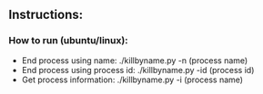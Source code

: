 ## Instructions:
### How to run (ubuntu/linux):
- End process using name:    ./killbyname.py -n (process name)
- End process using process id:    ./killbyname.py -id (process id)
- Get process information:    ./killbyname.py -i (process name)
 
